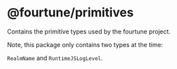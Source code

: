 # @fourtune/primitives

Contains the primitive types used by the fourtune project.

Note, this package only contains two types at the time:

`RealmName` and `RuntimeJSLogLevel`.
